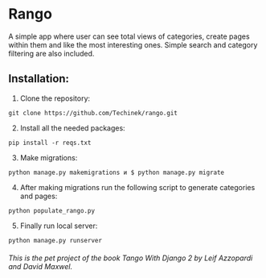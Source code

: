# Rango
A simple app where user can see total views of categories,
create pages within them and like the most interesting ones.
Simple search and category filtering are also included.

## Installation:
1. Clone the repository:
```
git clone https://github.com/Techinek/rango.git
```

2. Install all the needed packages:
```
pip install -r reqs.txt
```
3. Make migrations:
```
python manage.py makemigrations и $ python manage.py migrate
```
4. After making migrations run the following script to generate
categories and pages:
```
python populate_rango.py
```
5. Finally run local server:
```
python manage.py runserver
```
###### This is the pet project of the book Tango With Django 2 by Leif Azzopardi and David Maxwel.

